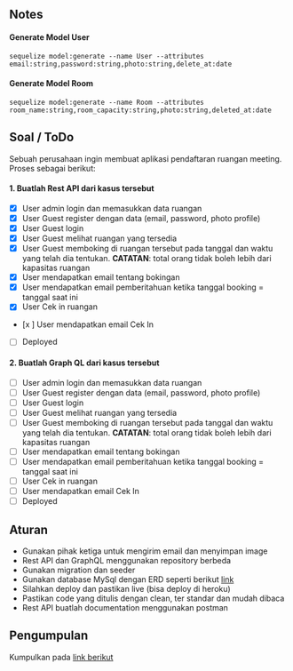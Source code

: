 ## Notes

#### Generate Model User

`sequelize model:generate --name User --attributes email:string,password:string,photo:string,delete_at:date`

#### Generate Model Room

`sequelize model:generate --name Room --attributes room_name:string,room_capacity:string,photo:string,deleted_at:date`

## Soal / ToDo

Sebuah perusahaan ingin membuat aplikasi pendaftaran ruangan meeting. Proses sebagai berikut:

#### 1. Buatlah Rest API dari kasus tersebut
- [x] User admin login dan memasukkan data ruangan
- [x] User Guest register dengan data (email, password, photo profile)
- [x] User Guest login
- [x] User Guest melihat ruangan yang tersedia
- [x] User Guest memboking di ruangan tersebut pada tanggal dan waktu yang telah dia tentukan.
      <b>CATATAN</b>: total orang tidak boleh lebih dari kapasitas ruangan
- [x] User mendapatkan email tentang bokingan
- [x] User mendapatkan email pemberitahuan ketika tanggal booking = tanggal saat ini
- [x] User Cek in ruangan
- [x ] User mendapatkan email Cek In
- [ ] Deployed

#### 2. Buatlah Graph QL dari kasus tersebut
- [ ] User admin login dan memasukkan data ruangan
- [ ] User Guest register dengan data (email, password, photo profile)
- [ ] User Guest login
- [ ] User Guest melihat ruangan yang tersedia
- [ ] User Guest memboking di ruangan tersebut pada tanggal dan waktu yang telah dia tentukan.
      <b>CATATAN</b>: total orang tidak boleh lebih dari kapasitas ruangan
- [ ] User mendapatkan email tentang bokingan
- [ ] User mendapatkan email pemberitahuan ketika tanggal booking = tanggal saat ini
- [ ] User Cek in ruangan
- [ ] User mendapatkan email Cek In
- [ ] Deployed
## Aturan

- Gunakan pihak ketiga untuk mengirim email dan menyimpan image
- Rest API dan GraphQL menggunakan repository berbeda
- Gunakan migration dan seeder
- Gunakan database MySql dengan ERD seperti berikut [link](https://dbdiagram.io/d/5fd31eb39a6c525a03baabc9)
- Silahkan deploy dan pastikan live (bisa deploy di heroku)
- Pastikan code yang ditulis dengan clean, ter standar dan mudah dibaca
- Rest API buatlah documentation menggunakan postman

## Pengumpulan

Kumpulkan pada [link berikut](https://docs.google.com/forms/d/e/1FAIpQLSdvCHojK761wQzAbOZb-LqoDzs6AKUZxxXVmjklGkJZCTT0mQ/viewform?usp=sf_link)
